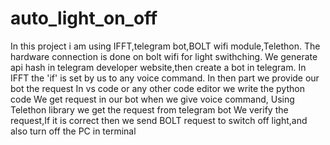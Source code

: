 # auto_light_on_off
In this project i am using IFFT,telegram bot,BOLT wifi module,Telethon.
The hardware connection is done on bolt wifi for light swithching.
We generate api hash in telegram developer website,then create a bot in telegram.
In IFFT the 'if' is set by us to any voice command. 
In then part we provide our bot the request
In vs code or any other code editor we write the python code
We get request in our bot when we give voice command,
Using Telethon library we get the request from telegram bot
We verify the request,If it is correct then we send BOLT request to switch off light,and also turn off the PC in terminal 

